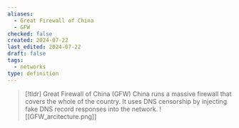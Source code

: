 ```yaml
---
aliases:
  - Great Firewall of China
  - GFW
checked: false
created: 2024-07-22
last_edited: 2024-07-22
draft: false
tags:
  - networks
type: definition
---
```

>[!tldr] Great Firewall of China (GFW)
>China runs a massive firewall that covers the whole of the country. It uses DNS censorship by injecting fake DNS record responses into the network. 
>![[GFW_arcitecture.png]]



